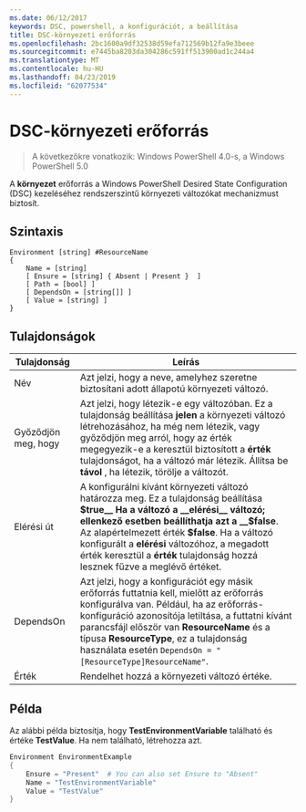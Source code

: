 ```yaml
---
ms.date: 06/12/2017
keywords: DSC, powershell, a konfigurációt, a beállítása
title: DSC-környezeti erőforrás
ms.openlocfilehash: 2bc1600a9df32538d59efa712569b12fa9e3beee
ms.sourcegitcommit: e7445ba8203da304286c591ff513900ad1c244a4
ms.translationtype: MT
ms.contentlocale: hu-HU
ms.lasthandoff: 04/23/2019
ms.locfileid: "62077534"
---
```

# <a name="dsc-environment-resource"></a>DSC-környezeti erőforrás

> A következőkre vonatkozik: Windows PowerShell 4.0-s, a Windows PowerShell 5.0

A __környezet__ erőforrás a Windows PowerShell Desired State Configuration (DSC) kezeléséhez rendszerszintű környezeti változókat mechanizmust biztosít.

## <a name="syntax"></a>Szintaxis
``` mof
Environment [string] #ResourceName
{
    Name = [string]
    [ Ensure = [string] { Absent | Present }  ]
    [ Path = [bool] ]
    [ DependsOn = [string[]] ]
    [ Value = [string] ]
}
```

## <a name="properties"></a>Tulajdonságok

|  Tulajdonság  |  Leírás   |
|---|---|
| Név| Azt jelzi, hogy a neve, amelyhez szeretne biztosítani adott állapotú környezeti változó.|
| Győződjön meg, hogy| Azt jelzi, hogy létezik-e egy változóban. Ez a tulajdonság beállítása __jelen__ a környezeti változó létrehozásához, ha még nem létezik, vagy győződjön meg arról, hogy az érték megegyezik-e a keresztül biztosított a __érték__ tulajdonságot, ha a változó már létezik. Állítsa be __távol__ , ha létezik, törölje a változót.|
| Elérési út| A konfigurálni kívánt környezeti változó határozza meg. Ez a tulajdonság beállítása __$true__ Ha a változó a __elérési__ változó; ellenkező esetben beállíthatja azt a __$false__. Az alapértelmezett érték __$false__. Ha a változó konfigurált a __elérési__ változóhoz, a megadott érték keresztül a __érték__ tulajdonság hozzá lesznek fűzve a meglévő értéket.|
| DependsOn | Azt jelzi, hogy a konfigurációt egy másik erőforrás futtatnia kell, mielőtt az erőforrás konfigurálva van. Például, ha az erőforrás-konfiguráció azonosítója letiltása, a futtatni kívánt parancsfájl először van __ResourceName__ és a típusa __ResourceType__, ez a tulajdonság használata esetén `DependsOn = "[ResourceType]ResourceName"`.|
| Érték| Rendelhet hozzá a környezeti változó értéke.|

## <a name="example"></a>Példa

Az alábbi példa biztosítja, hogy __TestEnvironmentVariable__ található és értéke __TestValue__. Ha nem található, létrehozza azt.

```powershell
Environment EnvironmentExample
{
    Ensure = "Present"  # You can also set Ensure to "Absent"
    Name = "TestEnvironmentVariable"
    Value = "TestValue"
}
```